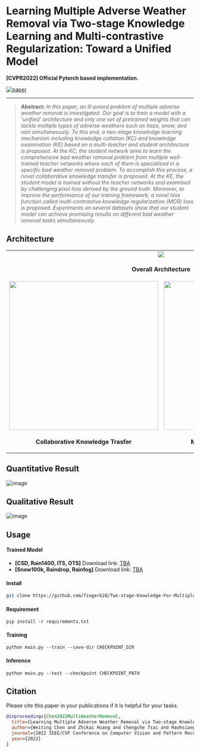 # Learning Multiple Adverse Weather Removal via Two-stage Knowledge Learning and Multi-contrastive Regularization: Toward a Unified Model

**[CVPR2022] Official Pytorch based implementation.** 

[![paper](https://img.shields.io/badge/arXiv-Paper-brightgreen)](https://github.com/fingerk28/Two-stage-Knowledge-For-Multiple-Adverse-Weather-Removal)

<hr />

> **Abstract:** *In this paper, an ill-posed problem of multiple adverse weather removal is investigated. Our goal is to train a model with a 'unified' architecture and only one set of pretrained weights that can tackle multiple types of adverse weathers such as haze, snow, and rain simultaneously. To this end, a two-stage knowledge learning mechanism including knowledge collation (KC) and knowledge examination (KE) based on a multi-teacher and student architecture is proposed. At the KC, the student network aims to learn the comprehensive bad weather removal problem from multiple well-trained teacher networks where each of them is specialized in a specific bad weather removal problem. To accomplish this process, a novel collaborative knowledge transfer is proposed. At the KE, the student model is trained without the teacher networks and examined by challenging pixel loss derived by the ground truth. Moreover, to improve the performance of our training framework, a novel loss function called multi-contrastive knowledge regularization (MCR) loss is proposed. Experiments on several datasets show that our student model can achieve promising results on different bad weather removal tasks simultaneously.* 
## Architecture

<table>
  <tr>
    <td colspan="2" align="center"> <img src = "https://github.com/fingerk28/Two-stage-Knowledge-For-Multiple-Adverse-Weather-Removal/blob/main/images/architecture.png"> </td>
  </tr>
  <tr>
    <td colspan="2" align="center"><p><b>Overall Architecture</b></p></td>
  </tr>
  <tr>
    <td align="center"> <img src = "https://github.com/fingerk28/Two-stage-Knowledge-For-Multiple-Adverse-Weather-Removal/blob/main/images/ckt.png" width="400"> </td>
    <td align="center"> <img src = "https://github.com/fingerk28/Two-stage-Knowledge-For-Multiple-Adverse-Weather-Removal/blob/main/images/mcr.png" width="400"> </td>
  </tr>
  <tr>
    <td align="center"><p><b>Collaborative Knowledge Trasfer</b></p></td>
    <td align="center"><p><b>Multi-contrastive Regularization</b></p></td>
  </tr>
</table>

## Quantitative Result

![image](https://github.com/fingerk28/Two-stage-Knowledge-For-Multiple-Adverse-Weather-Removal/blob/main/images/quantitative_result.png)

## Qualitative Result

![image](https://github.com/fingerk28/Two-stage-Knowledge-For-Multiple-Adverse-Weather-Removal/blob/main/images/qualitative_result.png)

## Usage

#### Trained Model

* **[CSD, Rain1400, ITS, OTS]** Download link: [TBA](https://github.com/fingerk28)
* **[Snow100k, Raindrop, Rainfog]** Download link: [TBA](https://github.com/fingerk28)

#### Install

```sh
git clone https://github.com/fingerk28/Two-stage-Knowledge-For-Multiple-Adverse-Weather-Removal.git
```

#### Requirement

```shell
pip install -r requirements.txt
```
#### Training

```shell
python main.py --train --save-dir CHECKPOINT_DIR 
```
#### Inference

```shell
python main.py --test --checkpoint CHECKPOINT_PATH
```

## Citation
Please cite this paper in your publications if it is helpful for your tasks.
```bib
@inproceedings{Chen2022MultiWeatherRemoval,
  title={Learning Multiple Adverse Weather Removal via Two-stage Knowledge Learning and Multi-contrastive Regularization: Toward a Unified Model},
  author={Weiting Chen and Zhikai Huang and Chengche Tsai and Haohsiang Yang and Jianjiun Ding and Syyen Kuo},
  journal={2022 IEEE/CVF Conference on Computer Vision and Pattern Recognition (CVPR)},
  year={2022}
}
```

